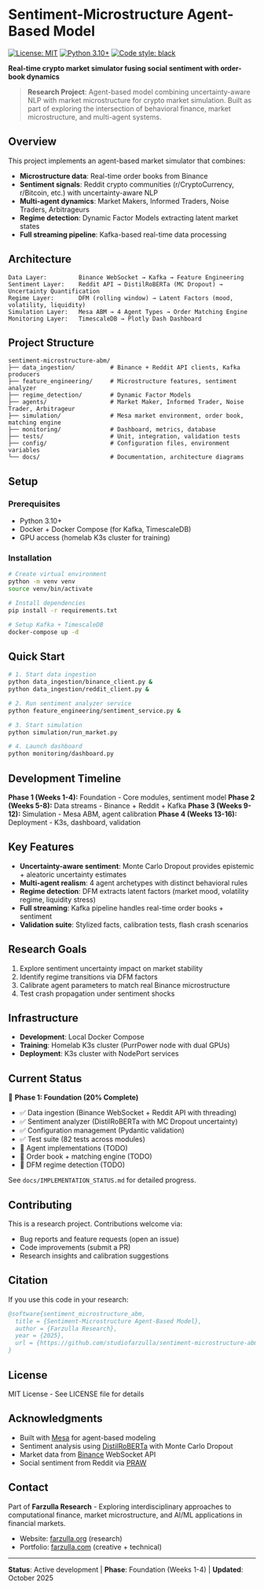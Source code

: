 # Sentiment-Microstructure Agent-Based Model

[![License: MIT](https://img.shields.io/badge/License-MIT-yellow.svg)](https://opensource.org/licenses/MIT)
[![Python 3.10+](https://img.shields.io/badge/python-3.10+-blue.svg)](https://www.python.org/downloads/)
[![Code style: black](https://img.shields.io/badge/code%20style-black-000000.svg)](https://github.com/psf/black)

**Real-time crypto market simulator fusing social sentiment with order-book dynamics**

> **Research Project**: Agent-based model combining uncertainty-aware NLP with market microstructure for crypto market simulation. Built as part of exploring the intersection of behavioral finance, market microstructure, and multi-agent systems.

## Overview

This project implements an agent-based market simulator that combines:
- **Microstructure data**: Real-time order books from Binance
- **Sentiment signals**: Reddit crypto communities (r/CryptoCurrency, r/Bitcoin, etc.) with uncertainty-aware NLP
- **Multi-agent dynamics**: Market Makers, Informed Traders, Noise Traders, Arbitrageurs
- **Regime detection**: Dynamic Factor Models extracting latent market states
- **Full streaming pipeline**: Kafka-based real-time data processing

## Architecture

```
Data Layer:         Binance WebSocket → Kafka → Feature Engineering
Sentiment Layer:    Reddit API → DistilRoBERTa (MC Dropout) → Uncertainty Quantification
Regime Layer:       DFM (rolling window) → Latent Factors (mood, volatility, liquidity)
Simulation Layer:   Mesa ABM → 4 Agent Types → Order Matching Engine
Monitoring Layer:   TimescaleDB → Plotly Dash Dashboard
```

## Project Structure

```
sentiment-microstructure-abm/
├── data_ingestion/          # Binance + Reddit API clients, Kafka producers
├── feature_engineering/     # Microstructure features, sentiment analyzer
├── regime_detection/        # Dynamic Factor Models
├── agents/                  # Market Maker, Informed Trader, Noise Trader, Arbitrageur
├── simulation/              # Mesa market environment, order book, matching engine
├── monitoring/              # Dashboard, metrics, database
├── tests/                   # Unit, integration, validation tests
├── config/                  # Configuration files, environment variables
└── docs/                    # Documentation, architecture diagrams
```

## Setup

### Prerequisites
- Python 3.10+
- Docker + Docker Compose (for Kafka, TimescaleDB)
- GPU access (homelab K3s cluster for training)

### Installation

```bash
# Create virtual environment
python -m venv venv
source venv/bin/activate

# Install dependencies
pip install -r requirements.txt

# Setup Kafka + TimescaleDB
docker-compose up -d
```

## Quick Start

```bash
# 1. Start data ingestion
python data_ingestion/binance_client.py &
python data_ingestion/reddit_client.py &

# 2. Run sentiment analyzer service
python feature_engineering/sentiment_service.py &

# 3. Start simulation
python simulation/run_market.py

# 4. Launch dashboard
python monitoring/dashboard.py
```

## Development Timeline

**Phase 1 (Weeks 1-4):** Foundation - Core modules, sentiment model
**Phase 2 (Weeks 5-8):** Data streams - Binance + Reddit + Kafka
**Phase 3 (Weeks 9-12):** Simulation - Mesa ABM, agent calibration
**Phase 4 (Weeks 13-16):** Deployment - K3s, dashboard, validation

## Key Features

- **Uncertainty-aware sentiment**: Monte Carlo Dropout provides epistemic + aleatoric uncertainty estimates
- **Multi-agent realism**: 4 agent archetypes with distinct behavioral rules
- **Regime detection**: DFM extracts latent factors (market mood, volatility regime, liquidity stress)
- **Full streaming**: Kafka pipeline handles real-time order books + sentiment
- **Validation suite**: Stylized facts, calibration tests, flash crash scenarios

## Research Goals

1. Explore sentiment uncertainty impact on market stability
2. Identify regime transitions via DFM factors
3. Calibrate agent parameters to match real Binance microstructure
4. Test crash propagation under sentiment shocks

## Infrastructure

- **Development**: Local Docker Compose
- **Training**: Homelab K3s cluster (PurrPower node with dual GPUs)
- **Deployment**: K3s cluster with NodePort services

## Current Status

🚧 **Phase 1: Foundation (20% Complete)**

- ✅ Data ingestion (Binance WebSocket + Reddit API with threading)
- ✅ Sentiment analyzer (DistilRoBERTa with MC Dropout uncertainty)
- ✅ Configuration management (Pydantic validation)
- ✅ Test suite (82 tests across modules)
- 🚧 Agent implementations (TODO)
- 🚧 Order book + matching engine (TODO)
- 🚧 DFM regime detection (TODO)

See `docs/IMPLEMENTATION_STATUS.md` for detailed progress.

## Contributing

This is a research project. Contributions welcome via:
- Bug reports and feature requests (open an issue)
- Code improvements (submit a PR)
- Research insights and calibration suggestions

## Citation

If you use this code in your research:

```bibtex
@software{sentiment_microstructure_abm,
  title = {Sentiment-Microstructure Agent-Based Model},
  author = {Farzulla Research},
  year = {2025},
  url = {https://github.com/studiofarzulla/sentiment-microstructure-abm}
}
```

## License

MIT License - See LICENSE file for details

## Acknowledgments

- Built with [Mesa](https://github.com/projectmesa/mesa) for agent-based modeling
- Sentiment analysis using [DistilRoBERTa](https://huggingface.co/distilroberta-base) with Monte Carlo Dropout
- Market data from [Binance](https://binance.com) WebSocket API
- Social sentiment from Reddit via [PRAW](https://praw.readthedocs.io/)

## Contact

Part of **Farzulla Research** - Exploring interdisciplinary approaches to computational finance, market microstructure, and AI/ML applications in financial markets.

- Website: [farzulla.org](https://farzulla.org) (research)
- Portfolio: [farzulla.com](https://farzulla.com) (creative + technical)

---

**Status**: Active development | **Phase**: Foundation (Weeks 1-4) | **Updated**: October 2025
